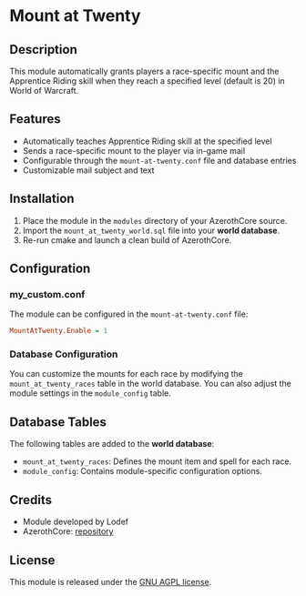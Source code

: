 # Mount at Twenty

## Description

This module automatically grants players a race-specific mount and the Apprentice Riding skill when they reach a specified level (default is 20) in World of Warcraft.

## Features

-   Automatically teaches Apprentice Riding skill at the specified level
-   Sends a race-specific mount to the player via in-game mail
-   Configurable through the `mount-at-twenty.conf` file and database entries
-   Customizable mail subject and text

## Installation

1. Place the module in the `modules` directory of your AzerothCore source.
2. Import the `mount_at_twenty_world.sql` file into your **world database**.
3. Re-run cmake and launch a clean build of AzerothCore.

## Configuration

### my_custom.conf

The module can be configured in the `mount-at-twenty.conf` file:

```ini
MountAtTwenty.Enable = 1
```

### Database Configuration

You can customize the mounts for each race by modifying the `mount_at_twenty_races` table in the world database. You can also adjust the module settings in the `module_config` table.

## Database Tables

The following tables are added to the **world database**:

-   `mount_at_twenty_races`: Defines the mount item and spell for each race.
-   `module_config`: Contains module-specific configuration options.

## Credits

-   Module developed by Lodef
-   AzerothCore: [repository](https://github.com/azerothcore/azerothcore-wotlk)

## License

This module is released under the [GNU AGPL license](https://github.com/azerothcore/azerothcore-wotlk/blob/master/LICENSE-AGPL3).
